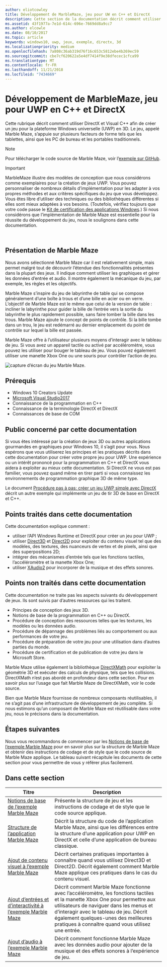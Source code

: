 ```yaml
---
author: eliotcowley
title: Développement de MarbleMaze, jeu pour UW en C++ et DirectX
description: Cette section de la documentation décrit comment utiliser DirectX et Visual C++ afin de créer un jeu pour la plateforme Windows universelle (UWP) en 3D.
ms.assetid: 43f1977a-7e1d-614c-696e-7669dd8a9cc7
ms.author: elcowle
ms.date: 08/10/2017
ms.topic: article
keywords: windows10, uwp, jeux, exemple, directx, 3d
ms.localizationpriority: medium
ms.openlocfilehash: 7a808c36ab319d76f16c653c5812ebe4b269ec59
ms.sourcegitcommit: cbe7cf620622a5e4df7414f9e38dfecec1cfca99
ms.translationtype: MT
ms.contentlocale: fr-FR
ms.lasthandoff: 11/21/2018
ms.locfileid: "7434669"
---
```

# <a name="developing-marble-maze-a-uwp-game-in-c-and-directx"></a>Développement de MarbleMaze, jeu pour UWP en C++ et DirectX




Cette rubrique décrit comment utiliser DirectX et Visual C++ afin de créer un jeu pour la plateforme Windows universelle (UWP) en 3D. Le jeu, appelé Marble Maze, s’appuie sur plusieurs facteurs de forme tels que les tablettes, ainsi que les PC de bureau et les portables traditionnels.

> [!NOTE]
> Pour télécharger le code source de Marble Maze, voir l’[exemple sur GitHub](http://go.microsoft.com/fwlink/?LinkId=624011).

> [!IMPORTANT]
> MarbleMaze illustre des modèles de conception que nous considérons comme exemplaires pour la création de jeux UWP. Vous pouvez personnaliser de nombreux détails d’implémentation pour les adapter à vos propres méthodes et aux critères spécifiques du jeu que vous développez. Vous êtes libre d’utiliser des techniques ou des bibliothèques différentes si elles sont mieux adaptées à vos besoins. (Toutefois, vérifiez toujours que votre code passe le [Kit de certification des applications Windows](https://docs.microsoft.com/windows/uwp/debug-test-perf/windows-app-certification-kit).) Si nous considérons que l’implémentation de Marble Maze est essentielle pour la réussite du développement du jeu, nous le soulignons dans cette documentation.

 

## <a name="introducing-marble-maze"></a>Présentation de Marble Maze


Nous avons sélectionné Marble Maze car il est relativement simple, mais permet malgré tout de découvrir l’étendue des fonctionnalités présentes dans la plupart des jeux. Il indique comment utiliser les graphiques et gérer les données d’entrée et audio. Il montre également la mécanique du jeu, par exemple, les règles et les objectifs.

Marble Maze s’inspire du jeu de labyrinthe de table qui se compose généralement d’une boîte à trous et d’une bille en acier ou en verre. L’objectif de Marble Maze est le même que celui de la version de table : incliner le labyrinthe pour guider la bille de l’entrée vers la sortie du labyrinthe le plus rapidement possible, sans faire tomber la bille dans les trous. Marble Maze ajoute le concept de points de contrôle. Si la bille tombe dans un trou, le jeu est redémarré au dernier emplacement du point de contrôle sur lequel la bille est passée.

Marble Maze offre à l’utilisateur plusieurs moyens d’interagir avec le tableau de jeu. Si vous avez un appareil tactile ou activé par accéléromètre, vous pouvez les utiliser pour bouger le tableau de jeu. Vous pouvez également utiliser une manette Xbox One ou une souris pour contrôler l’action de jeu.

![capture d’écran du jeu Marble Maze.](images/marblemaze-2.png)

## <a name="prerequisites"></a>Prérequis


-   Windows 10 Creators Update
-   [Microsoft Visual Studio2017](https://www.visualstudio.com/downloads/)
-   Connaissance de la programmation en C++
-   Connaissance de la terminologie DirectX et DirectX
-   Connaissances de base de COM

## <a name="who-should-read-this"></a>Public concerné par cette documentation


Si vous êtes intéressé par la création de jeux 3D ou autres applications gourmandes en graphiques pour Windows 10, il s’agit pour vous. Nous espérons que vous utiliserez les principes et les pratiques décrits dans cette documentation pour créer votre propre jeu pour UWP. Une expérience ou un intérêt prononcé pour la programmation en C++ et DirectX vous aidera à exploiter au mieux cette documentation. Si DirectX ne vous est pas familier, vous pouvez quand même en tirer parti si vous connaissez les environnements de programmation graphique 3D de même type.

Le document [Procédure pas à pas: créer un jeu UWP simple avec DirectX](tutorial--create-your-first-uwp-directx-game.md) décrit un autre exemple qui implémente un jeu de tir 3D de base en DirectX et C++.

## <a name="what-this-documentation-covers"></a>Points traités dans cette documentation


Cette documentation explique comment :

-   utiliser l’API Windows Runtime et DirectX pour créer un jeu pour UWP ;
-   utiliser [Direct3D](https://msdn.microsoft.com/library/windows/desktop/ff476080) et [Direct2D](https://msdn.microsoft.com/library/windows/desktop/dd370990) pour exploiter du contenu visuel tel que des modèles, des textures, des nuanceurs de vertex et de pixels, ainsi que des superpositions 2D;
-   intégrer des mécanismes d’entrée tels que les fonctions tactiles, l’accéléromètre et la manette Xbox One;
-   utiliser [XAudio2](https://msdn.microsoft.com/library/windows/desktop/hh405049) pour incorporer de la musique et des effets sonores.

## <a name="what-this-documentation-does-not-cover"></a>Points non traités dans cette documentation


Cette documentation ne traite pas les aspects suivants du développement de jeux. Ils sont suivis par d’autres ressources qui les traitent.

-   Principes de conception des jeux 3D.
-   Notions de base de la programmation en C++ ou DirectX.
-   Procédure de conception des ressources telles que les textures, les modèles ou les données audio.
-   Procédure de dépannage des problèmes liés au comportement ou aux performances de votre jeu.
-   Procédure de préparation de votre jeu pour une utilisation dans d’autres parties du monde.
-   Procédure de certification et de publication de votre jeu dans le Microsoft Store.

Marble Maze utilise également la bibliothèque [DirectXMath](https://msdn.microsoft.com/library/windows/desktop/hh437833) pour exploiter la géométrie 3D et exécuter des calculs de physique, tels que les collisions. DirectXMath n’est pas abordé en profondeur dans cette section. Pour en savoir plus sur l’usage que fait Marble Maze de DirectXMath, voir le code source.

Bien que Marble Maze fournisse de nombreux composants réutilisables, il ne s’agit pas d’une infrastructure de développement de jeu complète. Si nous estimons qu’un composant de Marble Maze est réutilisable dans votre jeu, nous le précisons dans la documentation.

## <a name="next-steps"></a>Étapes suivantes


Nous vous recommandons de commencer par les [Notions de base de l’exemple Marble Maze](marble-maze-sample-fundamentals.md) pour en savoir plus sur la structure de Marble Maze et obtenir des instructions de codage et de style que le code source de Marble Maze applique. Le tableau suivant récapitule les documents de cette section pour vous permettre de vous y référer plus facilement.

## <a name="in-this-section"></a>Dans cette section


| Titre                                                                                                                    | Description                                                                                                                                                                                                                                        |
|--------------------------------------------------------------------------------------------------------------------------|----------------------------------------------------------------------------------------------------------------------------------------------------------------------------------------------------------------------------------------------------|
| [Notions de base de l’exemple Marble Maze](marble-maze-sample-fundamentals.md)                                                   | Présente la structure de jeu et les instructions de codage et de style que le code source applique.                                                                                                                                 |
| [Structure de l’application Marble Maze](marble-maze-application-structure.md)                                               | Décrit la structure du code de l’application Marble Maze, ainsi que les différences entre la structure d’une application pour UWP en DirectX et celle d’une application de bureau classique.                                                                                    |
| [Ajout de contenu visuel à l’exemple Marble Maze](adding-visual-content-to-the-marble-maze-sample.md)                   | Décrit certaines pratiques importantes à connaître quand vous utilisez Direct3D et Direct2D. Décrit également comment Marble Maze applique ces pratiques dans le cas du contenu visuel.                                                                           |
| [Ajout d’entrées et d’interactivité à l’exemple Marble Maze](adding-input-and-interactivity-to-the-marble-maze-sample.md) | Décrit comment Marble Maze fonctionne avec l’accéléromètre, les fonctions tactiles et la manette Xbox One pour permettre aux utilisateurs de naviguer dans les menus et d’interagir avec le tableau de jeu. Décrit également quelques-unes des meilleures pratiques à connaître quand vous utilisez une entrée. |
| [Ajout d’audio à l’exemple Marble Maze](adding-audio-to-the-marble-maze-sample.md)                                     | Décrit comment fonctionne Marble Maze avec les données audio pour ajouter de la musique et des effets sonores à l’expérience de jeu.                                                                                                                                                  |

 

 

 




